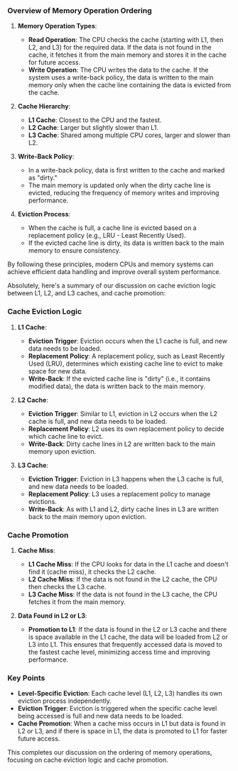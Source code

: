 ### Overview of Memory Operation Ordering

1. **Memory Operation Types**:
   - **Read Operation**: The CPU checks the cache (starting with L1, then L2, and L3) for the required data.
   If the data is not found in the cache, it fetches it from the main memory and stores it in the cache for future access.
   - **Write Operation**: The CPU writes the data to the cache.
   If the system uses a write-back policy, the data is written to the main memory only when the cache line containing the data is evicted from the cache.

2. **Cache Hierarchy**:
   - **L1 Cache**: Closest to the CPU and the fastest.
   - **L2 Cache**: Larger but slightly slower than L1.
   - **L3 Cache**: Shared among multiple CPU cores, larger and slower than L2.

3. **Write-Back Policy**:
   - In a write-back policy, data is first written to the cache and marked as "dirty."
   - The main memory is updated only when the dirty cache line is evicted, reducing the frequency of memory writes and improving performance.

4. **Eviction Process**:
   - When the cache is full, a cache line is evicted based on a replacement policy (e.g., LRU - Least Recently Used).
   - If the evicted cache line is dirty, its data is written back to the main memory to ensure consistency.

By following these principles, modern CPUs and memory systems can achieve efficient data handling and improve overall system performance.

Absolutely, here's a summary of our discussion on cache eviction logic between L1, L2, and L3 caches, and cache promotion:

### Cache Eviction Logic

1. **L1 Cache**:
   - **Eviction Trigger**: Eviction occurs when the L1 cache is full, and new data needs to be loaded.
   - **Replacement Policy**: A replacement policy, such as Least Recently Used (LRU), determines which existing cache line to evict to make space for new data.
   - **Write-Back**: If the evicted cache line is "dirty" (i.e., it contains modified data), the data is written back to the main memory.

2. **L2 Cache**:
   - **Eviction Trigger**: Similar to L1, eviction in L2 occurs when the L2 cache is full, and new data needs to be loaded.
   - **Replacement Policy**: L2 uses its own replacement policy to decide which cache line to evict.
   - **Write-Back**: Dirty cache lines in L2 are written back to the main memory upon eviction.

3. **L3 Cache**:
   - **Eviction Trigger**: Eviction in L3 happens when the L3 cache is full, and new data needs to be loaded.
   - **Replacement Policy**: L3 uses a replacement policy to manage evictions.
   - **Write-Back**: As with L1 and L2, dirty cache lines in L3 are written back to the main memory upon eviction.

### Cache Promotion

1. **Cache Miss**:
   - **L1 Cache Miss**: If the CPU looks for data in the L1 cache and doesn't find it (cache miss), it checks the L2 cache.
   - **L2 Cache Miss**: If the data is not found in the L2 cache, the CPU then checks the L3 cache.
   - **L3 Cache Miss**: If the data is not found in the L3 cache, the CPU fetches it from the main memory.

2. **Data Found in L2 or L3**:
   - **Promotion to L1**: If the data is found in the L2 or L3 cache and there is space available in the L1 cache, the data will be loaded from L2 or L3 into L1. This ensures that frequently accessed data is moved to the fastest cache level, minimizing access time and improving performance.

### Key Points
- **Level-Specific Eviction**: Each cache level (L1, L2, L3) handles its own eviction process independently.
- **Eviction Trigger**: Eviction is triggered when the specific cache level being accessed is full and new data needs to be loaded.
- **Cache Promotion**: When a cache miss occurs in L1 but data is found in L2 or L3, and if there is space in L1, the data is promoted to L1 for faster future access.

This completes our discussion on the ordering of memory operations, focusing on cache eviction logic and cache promotion.
